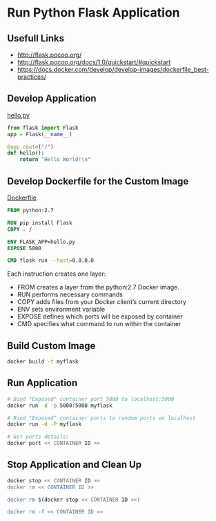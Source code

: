 # Run Python Flask Application

## Usefull Links
- http://flask.pocoo.org/
- http://flask.pocoo.org/docs/1.0/quickstart/#quickstart
- https://docs.docker.com/develop/develop-images/dockerfile_best-practices/

## Develop Application

[hello.py](hello.py)
```python
from flask import Flask
app = Flask(__name__)

@app.route("/")
def hello():
    return "Hello World!\n"
```

## Develop Dockerfile for the Custom Image
[Dockerfile](Dockerfile)
```Dockerfile
FROM python:2.7

RUN pip install Flask
COPY . /

ENV FLASK_APP=hello.py 
EXPOSE 5000

CMD flask run --host=0.0.0.0
```

Each instruction creates one layer:
- FROM creates a layer from the python:2.7 Docker image.
- RUN performs necessary commands
- COPY adds files from your Docker client’s current directory
- ENV sets environment variable
- EXPOSE defines which ports will be exposed by container
- CMD specifies what command to run within the container

## Build Custom Image

```bash
docker build -t myflask
```

## Run Application

```bash
# Bind "Exposed" container port 5000 to localhost:5000
docker run -d -p 5000:5000 myflask

# Bind "Exposed" container ports to random ports on localhost
docker run -d -P myflask

# Get ports details:
docker port << CONTAINER ID >>
```

## Stop Application and Clean Up

```bash
docker stop << CONTAINER ID >>
docker rm << CONTAINER ID >>

docker rm $(docker stop << CONTAINER ID >>)

docker rm -f << CONTAINER ID >>
```
